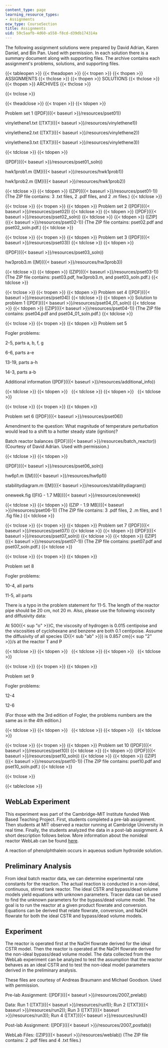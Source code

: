 ```yaml
---
content_type: page
learning_resource_types:
- Assignments
ocw_type: CourseSection
title: Assignments
uid: 59c5aafb-4d60-a558-f8cd-d39db174314a
---
```


The following assignment solutions were prepared by David Adrian, Karen Daniel, and Bin Pan. Used with permission. In each solution there is a summary document along with supporting files. The archive contains each assignment's problems, solutions, and supporting files.

{{< tableopen >}}
{{< theadopen >}}
{{< tropen >}}
{{< thopen >}}
ASSIGNMENTS
{{< thclose >}}
{{< thopen >}}
SOLUTIONS
{{< thclose >}}
{{< thopen >}}
ARCHIVES
{{< thclose >}}

{{< trclose >}}

{{< theadclose >}}
{{< tropen >}}
{{< tdopen >}}


Problem set 1 ([PDF]({{< baseurl >}}/resources/pset01))

vinylethene1.txt ([TXT]({{< baseurl >}}/resources/vinylethene1))

vinylethene2.txt ([TXT]({{< baseurl >}}/resources/vinylethene2))

vinylethene3.txt ([TXT]({{< baseurl >}}/resources/vinylethene3))


{{< tdclose >}}
{{< tdopen >}}


([PDF]({{< baseurl >}}/resources/pset01_soln))

hwk1prob1.m ([M]({{< baseurl >}}/resources/hwk1prob1))

hwk1prob2.m ([M]({{< baseurl >}}/resources/hwk1prob2))


{{< tdclose >}}
{{< tdopen >}}
([ZIP]({{< baseurl >}}/resources/pset01-1)) (The ZIP file contains: 3 .txt files, 2 .pdf files, and 2 .m files.)
{{< tdclose >}}

{{< trclose >}}
{{< tropen >}}
{{< tdopen >}}
Problem set 2 ([PDF]({{< baseurl >}}/resources/pset02))
{{< tdclose >}}
{{< tdopen >}}
([PDF]({{< baseurl >}}/resources/pset02_soln))
{{< tdclose >}}
{{< tdopen >}}
([ZIP]({{< baseurl >}}/resources/pset02-1)) (The ZIP file contains: pset02.pdf and pset02\_soln.pdf.)
{{< tdclose >}}

{{< trclose >}}
{{< tropen >}}
{{< tdopen >}}
Problem set 3 ([PDF]({{< baseurl >}}/resources/pset03))
{{< tdclose >}}
{{< tdopen >}}


([PDF]({{< baseurl >}}/resources/pset03_soln))

hw3prob3.m ([M]({{< baseurl >}}/resources/hw3prob3))


{{< tdclose >}}
{{< tdopen >}}
([ZIP]({{< baseurl >}}/resources/pset03-1)) (The ZIP file contains: pset03.pdf, hw3prob3.m, and pset03\_soln.pdf.)
{{< tdclose >}}

{{< trclose >}}
{{< tropen >}}
{{< tdopen >}}
Problem set 4 ([PDF]({{< baseurl >}}/resources/pset04))
{{< tdclose >}}
{{< tdopen >}}
Solution to problem 1 ([PDF]({{< baseurl >}}/resources/pset04_01_soln))
{{< tdclose >}}
{{< tdopen >}}
([ZIP]({{< baseurl >}}/resources/pset04-1)) (The ZIP file contains: pset04.pdf and pset04\_01\_soln.pdf.)
{{< tdclose >}}

{{< trclose >}}
{{< tropen >}}
{{< tdopen >}}
Problem set 5

Fogler problems:

2-5, parts a, b, f, g

6-6, parts a-e

13-19, parts a-h

14-3, parts a-b

Additional information ([PDF]({{< baseurl >}}/resources/additional_info))


{{< tdclose >}}
{{< tdopen >}}
 
{{< tdclose >}}
{{< tdopen >}}
 
{{< tdclose >}}

{{< trclose >}}
{{< tropen >}}
{{< tdopen >}}


Problem set 6 ([PDF]({{< baseurl >}}/resources/pset06))

Amendment to the question: What magnitude of temperature perturbation would lead to a shift to a hotter steady state (ignition)?

Batch reactor balances ([PDF]({{< baseurl >}}/resources/batch_reactor)) (Courtesy of David Adrian. Used with permission.)


{{< tdclose >}}
{{< tdopen >}}


([PDF]({{< baseurl >}}/resources/pset06_soln))

hw6p1.m ([M]({{< baseurl >}}/resources/hw6p1))

stabilitydiagram.m ([M]({{< baseurl >}}/resources/stabilitydiagram))

oneweek.fig ([FIG - 1.7 MB]({{< baseurl >}}/resources/oneweek))


{{< tdclose >}}
{{< tdopen >}}
([ZIP - 1.9 MB]({{< baseurl >}}/resources/pset06-1)) (The ZIP file contains: 3 .pdf files, 2 .m files, and 1 .fig file.)
{{< tdclose >}}

{{< trclose >}}
{{< tropen >}}
{{< tdopen >}}
Problem set 7 ([PDF]({{< baseurl >}}/resources/pset07))
{{< tdclose >}}
{{< tdopen >}}
([PDF]({{< baseurl >}}/resources/pset07_soln))
{{< tdclose >}}
{{< tdopen >}}
([ZIP]({{< baseurl >}}/resources/pset07-1)) (The ZIP file contains: pset07.pdf and pset07\_soln.pdf.)
{{< tdclose >}}

{{< trclose >}}
{{< tropen >}}
{{< tdopen >}}


Problem set 8

Fogler problems:

10-4, all parts

11-5, all parts

There is a typo in the problem statement for 11-5. The length of the reactor pipe should be 20 cm, not 20 m. Also, please use the following viscosity and diffusivity data:

At 500{{< sup "o" >}}C, the viscosity of hydrogen is 0.015 centipoise and the viscosities of cyclohexane and benzene are both 0.1 centipoise. Assume the diffusivity of all species (D{{< sub "ab" >}}) is 0.857 cm{{< sup "2" >}}/s at the reactor T and P


{{< tdclose >}}
{{< tdopen >}}
 
{{< tdclose >}}
{{< tdopen >}}
 
{{< tdclose >}}

{{< trclose >}}
{{< tropen >}}
{{< tdopen >}}


Problem set 9

Fogler problems:

12-4

12-6

(For those with the 3rd edition of Fogler, the problems numbers are the same as in the 4th edition.)


{{< tdclose >}}
{{< tdopen >}}
 
{{< tdclose >}}
{{< tdopen >}}
 
{{< tdclose >}}

{{< trclose >}}
{{< tropen >}}
{{< tdopen >}}
Problem set 10 ([PDF]({{< baseurl >}}/resources/pset10))
{{< tdclose >}}
{{< tdopen >}}
([PDF]({{< baseurl >}}/resources/pset10_soln))
{{< tdclose >}}
{{< tdopen >}}
([ZIP]({{< baseurl >}}/resources/pset10-1)) (The ZIP file contains: pset10.pdf and pset10\_soln.pdf.)
{{< tdclose >}}

{{< trclose >}}

{{< tableclose >}}

WebLab Experiment
-----------------

This experiment was part of the Cambridge-MIT Institute funded Web Based Teaching Project. First, students completed a pre-lab assignment. Then students at MIT observed a reactor running at Cambridge University in real time. Finally, the students analyzed the data in a post-lab assignment. A short description follows below. More information about the nonideal reactor WebLab can be found [here](https://como.cheng.cam.ac.uk/index.php?Page=Research&Section=Weblabs).

A reaction of phenolphthalein occurs in aqueous sodium hydroxide solution.

Preliminary Analysis
--------------------

From ideal batch reactor data, we can determine experimental rate constants for the reaction. The actual reaction is conducted in a non-ideal, continuous, stirred tank reactor. The ideal CSTR and bypass/dead volume models yield equations with unknown parameters. Tracer data can be used to find the unknown parameters for the bypass/dead volume model. The goal is to run the reactor at a given product flowrate and conversion. Equations can be derived that relate flowrate, conversion, and NaOH flowrate for both the ideal CSTR and bypass/dead volume models.

Experiment
----------

The reactor is operated first at the NaOH flowrate derived for the ideal CSTR model. Then the reactor is operated at the NaOH flowrate derived for the non-ideal bypass/dead volume model. The data collected from the WebLab experiment can be analyzed to test the assumption that the reactor behaves as an ideal CSTR and to test the non-ideal model parameters derived in the preliminary analysis.

These files are courtesy of Andreas Braumann and Michael Goodson. Used with permission.

Pre-lab Assignment: ([PDF]({{< baseurl >}}/resources/2007_prelab))

Data: Run 1 ([TXT]({{< baseurl >}}/resources/run1)); Run 2 ([TXT]({{< baseurl >}}/resources/run2)); Run 3 ([TXT]({{< baseurl >}}/resources/run3)); Run 4 ([TXT]({{< baseurl >}}/resources/run4))

Post-lab Assignment: ([PDF]({{< baseurl >}}/resources/2007_postlab))

WebLab Files: ([ZIP]({{< baseurl >}}/resources/weblab)) (The ZIP file contains: 2 .pdf files and 4 .txt files.)
